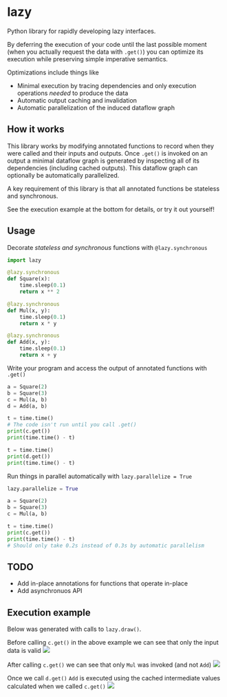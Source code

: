 # lazy
Python library for rapidly developing lazy interfaces.

By deferring the execution of your code until the last possible moment (when you actually request the data with `.get()`)
you can optimize its execution while preserving simple imperative semantics.

Optimizations include things like
- Minimal execution by tracing dependencies and only execution operations *needed* to produce the data
- Automatic output caching and invalidation
- Automatic parallelization of the induced dataflow graph

## How it works

This library works by modifying annotated functions to record when they were called and their inputs and outputs.
Once `.get()` is invoked on an output a minimal dataflow graph is generated by inspecting
all of its dependencies (including cached outputs).  This dataflow graph can optionally be automatically parallelized.

A key requirement of this library is that all annotated functions be stateless and synchronous.

See the execution example at the bottom for details, or try it out yourself!

## Usage

Decorate *stateless and synchronous* functions with `@lazy.synchronous`

````python
import lazy

@lazy.synchronous
def Square(x):
    time.sleep(0.1)
    return x ** 2

@lazy.synchronous
def Mul(x, y):
    time.sleep(0.1)
    return x * y

@lazy.synchronous
def Add(x, y):
    time.sleep(0.1)
    return x + y
````

Write your program and access the output of annotated functions with `.get()`

````python
a = Square(2)
b = Square(3)
c = Mul(a, b)
d = Add(a, b)

t = time.time()
# The code isn't run until you call .get()
print(c.get())
print(time.time() - t)

t = time.time()
print(d.get())
print(time.time() - t)
````

Run things in parallel automatically with `lazy.parallelize = True`

````python
lazy.parallelize = True

a = Square(2)
b = Square(3)
c = Mul(a, b)

t = time.time()
print(c.get())
print(time.time() - t)
# Should only take 0.2s instead of 0.3s by automatic parallelism
````

## TODO

- Add in-place annotations for functions that operate in-place
- Add asynchronuos API

## Execution example

Below was generated with calls to `lazy.draw()`.

Before calling `c.get()` in the above example we can see that only the input data is valid
![](https://i.imgur.com/8jetAUY.png)

After calling `c.get()` we can see that only `Mul` was invoked (and not `Add`)
![](https://i.imgur.com/1MygD3H.png)

Once we call `d.get()` `Add` is executed using the cached intermediate values calculated when we called `c.get()`
![](https://i.imgur.com/2Hnf6XL.png)

